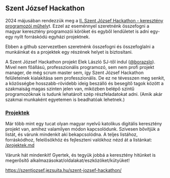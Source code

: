 ## Szent József Hackathon

2024 májusában rendezzük meg a [II. Szent József Hackathon - keresztény programozói műhely](https://www.facebook.com/events/890595452760710)t. 
Ezzel az eseménnyel szeretnénk összefogni a magyar keresztény programozói köröket és egyből lendületet is adni egy-egy nyílt forráskódú egyházi projektnek.

Ebben a github szervezetben szeretnénk összefogni és összefoglalni a munkáinkat és a projektek egy részének helyet is biztosítani.

A Szent József Hackathon projekt Elek László SJ-től indul ([@borazslo](https://github.com/borazslo)).
Mivel nem főállású, professzionális programozó, sem nem profi projekt manager, de még scrum master sem, így Szent József Hackathon felületeinek kialakítása sem professzionális. 
De ez ne tévesszen meg senkit, a közösségbe hosszabb-rövidebb ideig beszálló és besegítő tagok között a szakmaiság magas szinten jelen van, miközben belépő szintű programozóknak is tudunk lehatárolt szép részfeladatokat adni. (Amik akár szakmai munkaként egyetemen is beadhatóak lehetnek.)

### [Projektek](/projektek.md)
Már több mint egy tucat olyan magyar nyelvű katolikus digitális keresztény projekt van, amihez valamilyen módon kapcsolódunk. Szívesen bővítjük a listát, és várunk mindenkit aki bekapcsolódna. A teljes listához, forráskódhoz, felelősökhöz és fejleszteni valókhoz nézd át a listánkat: [/projektek.md](/projektek.md)

Várunk hát mindenkit! Gyertek, és tegyük jobbá a keresztény hitünket is megerősítő alkalmazásokat/oldalakat/eszközöket/kütyüket!

https://szentjozsef.jezsuita.hu/szent-jozsef-hackathon/
